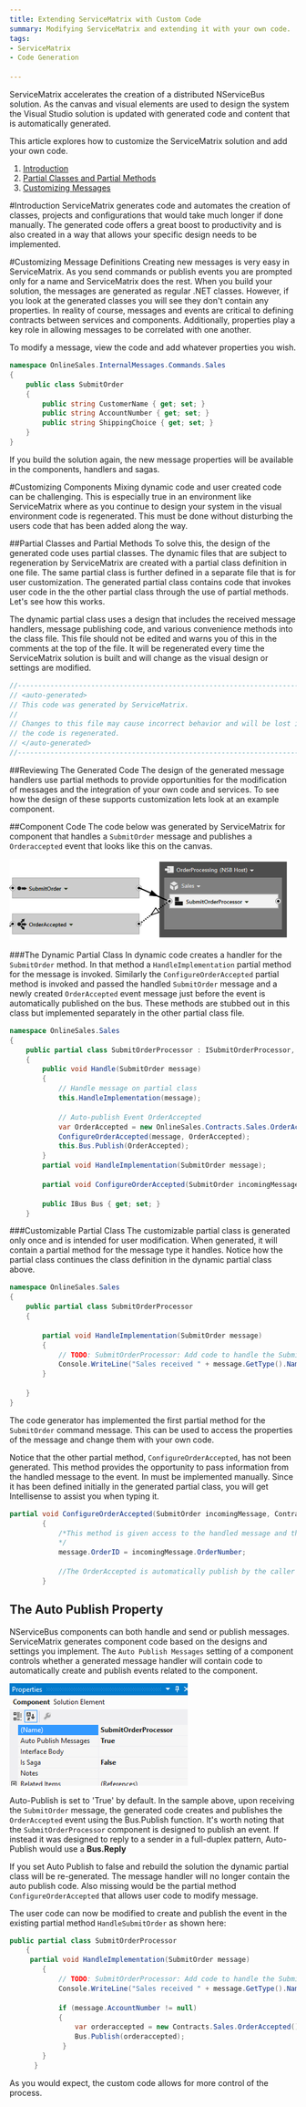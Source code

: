 ```yaml
---
title: Extending ServiceMatrix with Custom Code
summary: Modifying ServiceMatrix and extending it with your own code. 
tags:
- ServiceMatrix
- Code Generation

---
```

ServiceMatrix accelerates the creation of a distributed NServiceBus solution.  As the canvas and visual elements are used to design the system the Visual Studio solution is updated with generated code and content that is automatically generated.   

This article explores how to customize the ServiceMatrix solution and add your own code.

1. [Introduction](#introduction)
2. [Partial Classes and Partial Methods](#partial-classes-and-partial-methods)
3. [Customizing Messages](#customizing-messages)



#Introduction
ServiceMatrix generates code and automates the creation of classes, projects and configurations that would take much longer if done manually.  The generated code offers a great boost to productivity and is also created in a way that allows your specific design needs to be implemented.   

#Customizing Message Definitions
Creating new messages is very easy in ServiceMatrix.  As you send commands or publish events you are prompted only for a name and ServiceMatrix does the rest.  When you build your solution, the messages are generated as regular .NET classes.  However, if you look at the generated classes you will see they don't contain any properties.  In reality of course, messages and events are critical to defining contracts between services and components.  Additionally, properties play a key role in allowing messages to be correlated with one another.  

To modify a message, view the code and add whatever properties you wish.

```C#
namespace OnlineSales.InternalMessages.Commands.Sales
{
    public class SubmitOrder
    {
        public string CustomerName { get; set; }
        public string AccountNumber { get; set; }
        public string ShippingChoice { get; set; }
    }
}
``` 
If you build the solution again, the new message properties will be available in the components, handlers and sagas. 

#Customizing Components
Mixing dynamic code and user created code can be challenging.  This is especially true in an environment like ServiceMatrix where as you continue to design your system in the visual environment code is regenerated. This must be done without disturbing the users code that has been added along the way.   

##Partial Classes and Partial Methods
To solve this, the design of the generated code uses partial classes.  The dynamic files that are subject to regeneration by ServiceMatrix are created with a partial class definition in one file.  The same partial class is further defined in a separate file that is for user customization. The generated partial class contains code that invokes user code in the the other partial class through the use of partial methods. Let's see how this works.   

The dynamic partial class uses a design that includes the received message handlers, message publishing code, and various convenience methods into the  class file.  This file should not be edited and warns you of this in the comments at the top of the file.  It will be regenerated every time the ServiceMatrix solution is built and will change as the visual design or settings are modified. 

```C#
//------------------------------------------------------------------------------
// <auto-generated>
// This code was generated by ServiceMatrix.
//
// Changes to this file may cause incorrect behavior and will be lost if
// the code is regenerated.
// </auto-generated>
//------------------------------------------------------------------------------
```
##Reviewing The Generated Code 
The design of the generated message handlers use partial methods to provide opportunities for the modification of messages and the integration of your own code and services.  To see how the design of these supports customization lets look at an example component. 

##Component Code 
The code below was generated by ServiceMatrix for component that handles a `SubmitOrder` message and publishes a `Orderaccepted` event that looks like this on the canvas. 

![SubmitOrderProcessing Component](images/servicematrix-orderprocessing.png)

###The Dynamic Partial Class
In dynamic code creates a handler for the `SubmitOrder` method.  In that method a  `HandleImplementation` partial method for the message is invoked. Similarly the `ConfigureOrderAccepted` partial method is invoked and passed the handled `SubmitOrder` message and a newly created `OrderAccepted` event message just before the event is automatically published on the bus.   These methods are stubbed out in this class but implemented separately in the other partial class file.  

```C#
namespace OnlineSales.Sales
{
    public partial class SubmitOrderProcessor : ISubmitOrderProcessor, ServiceMatrix.Shared.INServiceBusComponent, IHandleMessages<SubmitOrder>
    {
		public void Handle(SubmitOrder message)
		{
			// Handle message on partial class
			this.HandleImplementation(message);

			// Auto-publish Event OrderAccepted
			var OrderAccepted = new OnlineSales.Contracts.Sales.OrderAccepted();
			ConfigureOrderAccepted(message, OrderAccepted);
			this.Bus.Publish(OrderAccepted);
		}
		partial void HandleImplementation(SubmitOrder message);

		partial void ConfigureOrderAccepted(SubmitOrder incomingMessage, OnlineSales.Contracts.Sales.OrderAccepted message);

        public IBus Bus { get; set; }
    }

```
###Customizable Partial Class 
The customizable partial class is generated only once and is intended for user modification.  When generated, it will contain a partial method for the message type it handles.  Notice how the partial class continues the class definition in the dynamic partial class above. 

```C#
namespace OnlineSales.Sales
{
    public partial class SubmitOrderProcessor
    {
		
        partial void HandleImplementation(SubmitOrder message)
        {
            // TODO: SubmitOrderProcessor: Add code to handle the SubmitOrder message.
            Console.WriteLine("Sales received " + message.GetType().Name);
        }

    }
}
```
The code generator has implemented the first partial method for the `SubmitOrder` command message.  This can be used to access the properties of the message and change them with your own code.  

Notice that the other partial method, `ConfigureOrderAccepted`, has not been generated.  This method provides the opportunity to pass information from the handled message to the event.  In must be implemented manually.  Since it has been defined initially in the generated partial class, you will get Intellisense to assist you when typing it.  

```C#
partial void ConfigureOrderAccepted(SubmitOrder incomingMessage, Contracts.Sales.OrderAccepted message)
        {
            /*This method is given access to the handled message and the outbound message. You can transfer contents, implement logic,  or use your own code to integrate with other systems as your design dictates.
			*/ 
			message.OrderID = incomingMessage.OrderNumber;
		
			//The OrderAccepted is automatically publish by the caller to this method if 'Auto Publish Messages' is set to 'True' in ServiceMatrix
		}
```

## The Auto Publish Property
NServiceBus components can both handle and send or publish messages. ServiceMatrix generates component code based on the designs and settings you implement.   The `Auto Publish Messages` setting of a component controls whether a generated message handler will contain code to automatically create and publish events related to the component.  

![Component Auto Publish.](images/servicematrix-componentproperties.png)

Auto-Publish is set to 'True' by default.  In the sample above, upon receiving the `SubmitOrder` message, the generated code creates and publishes the `OrderAccepted` event using the Bus.Publish function.   It's worth noting that the `SubmitOrderProcessor` component is designed to publish an event.  If instead it was designed to reply to a sender in a full-duplex pattern, Auto-Publish would use a **Bus.Reply**   

 If you set Auto Publish to false and rebuild the solution the dynamic partial class will be re-generated.  The message handler will no longer contain the auto publish code.  Also missing would be the partial method `ConfigureOrderAccepted` that allows user code to modify message.

The user code can now be modified to create and publish the event in the existing partial method `HandleSubmitOrder` as shown here:
```C#
public partial class SubmitOrderProcessor
    {
	 partial void HandleImplementation(SubmitOrder message)
        {
            // TODO: SubmitOrderProcessor: Add code to handle the SubmitOrder message.
            Console.WriteLine("Sales received " + message.GetType().Name);

            if (message.AccountNumber != null)
            {
                var orderaccepted = new Contracts.Sales.OrderAccepted();
                Bus.Publish(orderaccepted);
             }
		}
      }
```
As you would expect, the custom code allows for more control of the process.
 
 



 
 
